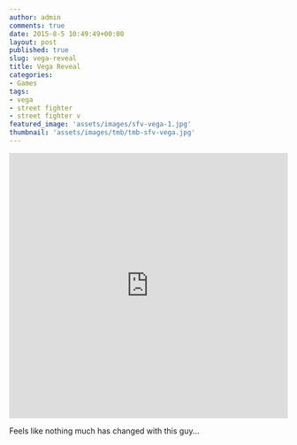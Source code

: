 ```yaml
---
author: admin
comments: true
date: 2015-8-5 10:49:49+00:00
layout: post
published: true
slug: vega-reveal
title: Vega Reveal
categories:
- Games
tags:
- vega
- street fighter
- street fighter v
featured_image: 'assets/images/sfv-vega-1.jpg'
thumbnail: 'assets/images/tmb/tmb-sfv-vega.jpg'
---
```


<iframe width="100%" height="480" src="https://www.youtube.com/embed/XRcsp0h-sB0" frameborder="0" allowfullscreen></iframe>

Feels like nothing much has changed with this guy... 
